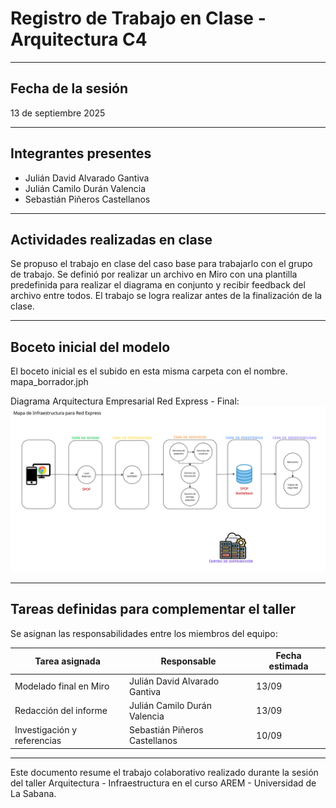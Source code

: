 # Registro de Trabajo en Clase - Arquitectura C4

---
## Fecha de la sesión
13 de septiembre 2025

---
## Integrantes presentes

- Julián David Alvarado Gantiva
- Julián Camilo Durán Valencia
- Sebastián Piñeros Castellanos

---
## Actividades realizadas en clase

Se propuso el trabajo en clase del caso base para trabajarlo con el grupo de trabajo. Se definió por realizar un archivo en Miro con una plantilla predefinida para realizar el diagrama en conjunto y recibir feedback del archivo entre todos. El trabajo se logra realizar antes de la finalización de la clase.

---
## Boceto inicial del modelo

El boceto inicial es el subido en esta misma carpeta con el nombre. mapa_borrador.jph

Diagrama Arquitectura Empresarial Red Express - Final:
![alt text](mapa_borrrador.jpg)


---

## Tareas definidas para complementar el taller

Se asignan las responsabilidades entre los miembros del equipo:

| Tarea asignada              | Responsable | Fecha estimada |
|-----------------------------|-------------|----------------|
| Modelado final en Miro   | Julián David Alvarado Gantiva   | 13/09          |
| Redacción del informe       | Julián Camilo Durán Valencia    | 13/09          |
| Investigación y referencias | Sebastián Piñeros Castellanos    | 10/09          |

---

Este documento resume el trabajo colaborativo realizado durante la sesión del taller Arquitectura - Infraestructura en el curso AREM - Universidad de La Sabana.
